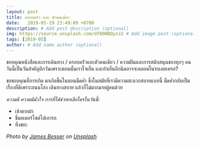 ```yaml
---
layout: post
title: ครอบครัว และ ตัวคนเดียว
date:   2019-05-19 23:49:09 +0700
description: # Add post description (optional)
img: https://source.unsplash.com/df80NBQyziU # Add image post (optional)
tags: [2019-05]
author: # Add name author (optional)
---
```

ขอบคุณหนังสือและการเดินทาง / ครอบครัวและตัวคนเดียว / ความฝันและการสนับสนุนของทุกๆ คน วันนี้เป็นวันสำคัญอีกวันเพราะตอนนั้นเราใจเย็น และถ้าเย็นอีกนิดอาจจะคลอดในรถเลยเหรอ?

ขอขอบคุณที่การเกิด มาเกิดขึ้นในตอนมืดค่ำ ซึ่งในสมัยที่เรามีความสะดวกสบายแบบนี้ มืดค่ำกลับเป็นเรื่องที่ดีเพราะถนนโล่ง เดินทางสบาย แล้วก็ไม่มากมายผู้คนด้วย <i class="fa fa-child" style="color:plum"></i>

*ความดี ความมีน้ำใจ การที่ได้ช่วยเหลือใครในวันนี้*:
- เช้าตากผ้า
- ขี่มอเตอร์ไซด์ไปเอารถ
- ทิ้งขยะ

*Photo by [James Besser](https://unsplash.com/@jcbesser) on [Unsplash](https://unsplash.com)*
